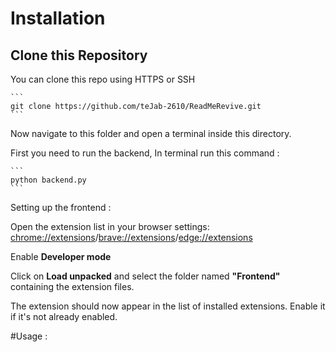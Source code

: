 

# Installation

## Clone this Repository

You can clone this repo using HTTPS or SSH

    ```
    git clone https://github.com/teJab-2610/ReadMeRevive.git
    ```

Now navigate to this folder and open a terminal inside this directory.

First you need to run the backend,
In terminal run this command :

    ```
    python backend.py
    ```

Setting up the frontend :

Open the extension list in your browser settings: [chrome://extensions](chrome://extensions)/[brave://extensions](brave://extensions)/[edge://extensions](edge://extensions)

Enable **Developer mode**

Click on **Load unpacked** and select the folder named **"Frontend"** containing the extension files.

The extension should now appear in the list of installed extensions. Enable it if it's not already enabled.


#Usage :

